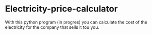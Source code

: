 # Electricity-price-calculator
With this python program (in progres) you can calculate the cost of the electricity for the company that sells it tou you.
